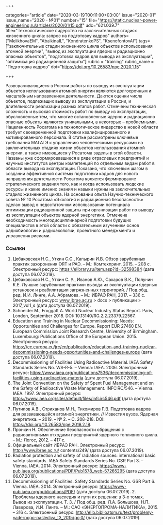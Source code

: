 +++

categories="article"
date="2020-03-19T00:11:00+03:00"
issue="2020-01"
issue_name="2020 - №01"
number="15"
file="https://static.nuclear-power-engineering.ru/articles/2020/01/15.pdf"
udc="621.039.7"
title="Технологическое лидерство на заключительных стадиях жизненного цикла: запрос на подготовку кадров"
authors=["MelikhovaEM", "AbalkinaIL", "KondratenkoPS", "KsenofontovAI"]
tags=["заключительные стадии жизненного цикла объектов использования атомной энергии", "вывод из эксплуатации ядерно и радиационно опасных объектов", "подготовка кадров для вывода из эксплуатации", "оптимизация радиационной защиты"]
rubric = "training"
rubric_name = "Подготовка кадров"
doi="https://doi.org/10.26583/npe.2020.1.15"

+++

Разворачивающиеся в России работы по выводу из эксплуатации объектов использования атомной энергии являются долгосрочным и масштабным направлением деятельности. Даются оценки числа объектов, подлежащих выводу из эксплуатации в России, и длительности реализации разных этапов работ.  Отмечены техническая сложность и высокая стоимость работ по выводу из эксплуатации, обусловленные тем, что многие остановленные ядерно и радиационно опасные объекты являются уникальными, а некоторые – проблемными. Нацеленность Росатома на технологическое лидерство в новой области требует своевременной подготовки квалифицированного и мотивированного персонала. В статье рассмотрены ключевые требования МАГАТЭ к управлению человеческими ресурсами на заключительных стадиях жизни объектов использования атомной энергии, а также имеющиеся у Росатома заделы в этой области. Названы уже сформировавшиеся в ряде отраслевых предприятий и научных институтов центры компетенций по отдельным видам работ в области вывода из эксплуатации. Показано, что ключевым шагом в создании эффективной системы подготовки кадров для нового направления деятельности Росатома является формирование стратегического видения того, как и когда использовать людские ресурсы и какие именно знания и навыки нужны на заключительных стадиях жизненного цикла. На основании опыта Научно-технического совета № 10 Росатома «Экология и радиационная безопасность» сделан вывод о недостаточном использовании потенциала оптимизации радиационной защиты при организации работ по выводу из эксплуатации объектов ядерной энергетики. Отмечена необходимость многодисциплинарной подготовки будущих специалистов в этой области с обязательным изучением основ радиобиологии и радиоэкологии, проектного менеджмента и управления рисками.

### Ссылки

1. Цебаковская Н.С., Уткин С.С., Капырин И.В. Обзор зарубежных практик захоронения ОЯТ и РАО. – М.: Комтехпринт. 2015. – 208 с. Электронный ресурс: https://elibrary.ru/item.asp?id=32598384 (дата доступа 06.07.2019). 
3. Цебаковская Н.С., Уткин С. У., Иванов А.Ю., Сахаров В.К., Полунин К.Е. Лучшие зарубежные практики вывода из эксплуатации ядерных установок и реабилитации загрязненных территорий. / Под общ. ред. И.И. Линге, А.А. Абрамова. – М.: ИБРАЭ РАН, 2017. – 336 с. Электронный ресурс: www.ibrae.ac.ru > docs > публикации > 2017_vol1_s  (дата доступа 06.07.2019). 
4. Schneider M., Froggatt A. World Nuclear Industry Status Report. Paris, London, September 2018. DOI: 10.13140/RG.2.2.23379.22567. 
5. Education and Training in Nuclear Decommissioning: Needs: Opportunities and Challenges for Europe. Report EUR 27460 EN. European Commission Joint Research Centre, University of Birmingham. Luxembourg: Publications Office of the European Union. 2015. Электронный ресурс: https://ec.europa.eu/jrc/en/publication/education-and-training-nuclear-decommissioning-needs-opportunities-and-challenges-europe (дата доступа 06.07.2019). 
6. Decommissioning of Facilities Using Radioactive Material. IAEA Safety Standards Series No. WS-R-5. – Vienna: IAEA. 2006. Электронный ресурс:  https://www.iaea.org/publications7536/decommissioning-of-facilities-using-radioactive-materia (дата доступа 06.07.2019). 
7. The Joint Convention on the Safety of Spent Fuel Management and on the Safety of Radioactive Waste Management. INFCIRC/546. – Vienna. IAEA. 1997. Электронный ресурс: https://www.iaea.org/sites/default/files/infcirc546.pdf (дата доступа 06.07.2019). 
8. Путилов А.В., Стриханов М.Н., Тихомиров Г.В. Подготовка кадров для развивающейся атомной энергетики. // Известия вузов. Ядерная энергетика. – 2019. – № 2. – С. 208-218. DOI: https://doi.org/10.26583/npe.2019.2.18. 
9. Пронкин Н. Обеспечение безопасности обращения с радиоактивными отходами предприятий ядерного топливного цикла. – М.: Логос, 2012. – 417 с. 
10. Официальный сайт ИБРАЭ РАН. Электронный ресурс: http://www.ibrae.ac.ru/ contents/249/ (дата доступа 06.07.2019). 
11. Radiation protection and safety of radiation sources: international basic safety standards. IAEA Safety Standards Series No. GSR Part 3. – Vienna. IAEA. 2014. Электронный ресурс: https://www-pub.iaea.org/publications/PDF/Pub1578_web-57265295 (дата доступа 06.07.2019). 
12. Decommissioning of Facilities. Safety Standards Series No. GSR Part 6. Vienna. IAEA. 2014. Электронный ресурс: https://www-pub.iaea.org/publications/PDF/ (дата доступа 06.07.2019). 2. Проблемы ядерного наследия и пути их решения: в 3-х томах. Вывод из эксплуатации. Т. 3. / Под общ. ред. Л.А. Большова, Н.П. Лаверова, И.И. Линге. – М.: ОАО «ЭНЕРГОПРОМА-НАЛИТИКА», 2015. – 316 с. Электронный ресурс: http://elib.biblioatom.ru/text/problemy-yadernogo-naslediya_t3_2015/go,0/ (дата доступа 06.07.2019).
